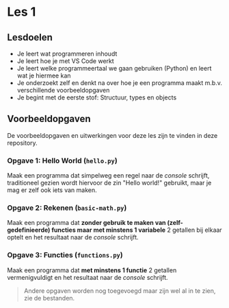 # Les 1
## Lesdoelen
* Je leert wat programmeren inhoudt
* Je leert hoe je met VS Code werkt
* Je leert welke programmeertaal we gaan gebruiken (Python) en leert wat je hiermee kan
* Je onderzoekt zelf en denkt na over hoe je een programma maakt m.b.v. verschillende voorbeeldopgaven
* Je begint met de eerste stof: Structuur, types en objects
## Voorbeeldopgaven
De voorbeeldopgaven en uitwerkingen voor deze les zijn te vinden in deze repository.
### Opgave 1: Hello World (`hello.py`)
Maak een programma dat simpelweg een regel naar de *console* schrijft, traditioneel gezien wordt hiervoor de zin "Hello world!" gebruikt, maar je mag er zelf ook iets van maken.
### Opgave 2: Rekenen (`basic-math.py`)
Maak een programma dat **zonder gebruik te maken van (zelf-gedefinieerde) functies maar met minstens 1 variabele** 2 getallen bij elkaar optelt en het resultaat naar de *console* schrijft.
### Opgave 3: Functies (`functions.py`)
Maak een programma dat **met minstens 1 functie** 2 getallen vermenigvuldigt en het resultaat naar de *console* schrijft.
> Andere opgaven worden nog toegevoegd maar zijn wel al in te zien, zie de bestanden.
